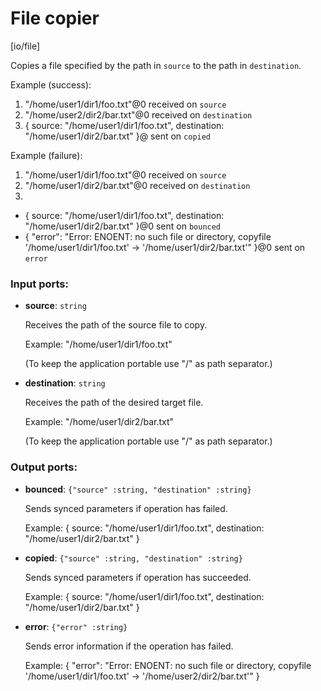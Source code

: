 # File copier

[io/file]

Copies a file specified by the path in `source` to the path in `destination`.

Example (success): 
1. "/home/user1/dir1/foo.txt"@0 received on `source`
2. "/home/user2/dir2/bar.txt"@0 received on `destination`
3. { 
source: "/home/user1/dir1/foo.txt", 
destination: "/home/user1/dir2/bar.txt"
}@ sent on `copied`

Example (failure): 
1. "/home/user1/dir1/foo.txt"@0 received on `source`
2. "/home/user1/dir2/bar.txt"@0 received on `destination`
3. 
- { 
source: "/home/user1/dir1/foo.txt", 
destination: "/home/user1/dir2/bar.txt"
}@0 sent on `bounced`
- {
  "error": "Error: ENOENT: no such file or directory, copyfile '/home/user1/dir1/foo.txt' -> '/home/user1/dir2/bar.txt'"
}@0 sent on `error`

### Input ports:

* __source__: `string`

    Receives the path of the source file to copy.
    
    Example:
    "/home/user1/dir1/foo.txt"
    
    (To keep the application portable use "/" as path separator.)


* __destination__: `string`

    Receives the path of the desired target file.
    
    Example:
    "/home/user1/dir2/bar.txt"
    
    (To keep the application portable use "/" as path separator.)

### Output ports:

* __bounced__: `{"source" :string, "destination" :string}`

    Sends synced parameters if operation has failed.
    
    Example:
    { 
      source: "/home/user1/dir1/foo.txt", 
      destination: "/home/user1/dir2/bar.txt"
    }
    


* __copied__: `{"source" :string, "destination" :string}`

    Sends synced parameters if operation has succeeded.
    
    Example:
    { 
      source: "/home/user1/dir1/foo.txt", 
      destination: "/home/user1/dir2/bar.txt"
    }


* __error__: `{"error" :string}`

    Sends error information if the operation has failed.
    
    Example: 
    {
      "error": "Error: ENOENT: no such file or directory, copyfile '/home/user1/dir1/foo.txt' -> '/home/user2/dir2/bar.txt'"
    }

